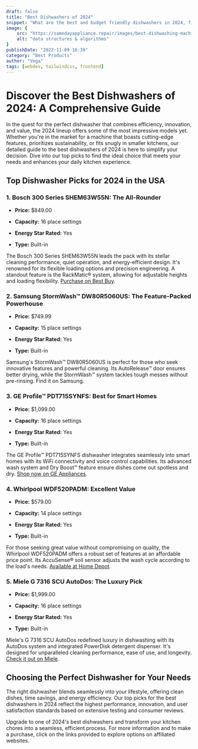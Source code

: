 ```yaml
---
draft: false
title: "Best Dishwashers of 2024"
snippet: "What are the best and budget friendly dishwashers in 2024, find detailed information with prices and convinient link suppliers."
image: {
    src: "https://samedayappliance.repair/images/best-dishwashing-machines-2024.webp",
    alt: "data structures & algorithms"
}
publishDate: "2022-11-09 16:39"
category: "Best Products"
author: "Vega"
tags: [webdev, tailwindcss, frontend]
---
```


<h1 style="text-align: start"><strong>Discover the Best Dishwashers of 2024: A Comprehensive Guide</strong></h1>

<p style="text-align: start">In the quest for the perfect dishwasher that combines efficiency, innovation, and value, the 2024 lineup offers some of the most impressive models yet. Whether you're in the market for a machine that boasts cutting-edge features, prioritizes sustainability, or fits snugly in smaller kitchens, our detailed guide to the best dishwashers of 2024 is here to simplify your decision. Dive into our top picks to find the ideal choice that meets your needs and enhances your daily kitchen experience.</p><h2 style="text-align: start"><strong>Top Dishwasher Picks for 2024 in the USA</strong></h2><h3 style="text-align: start"><strong>1. Bosch 300 Series SHEM63W55N: The All-Rounder</strong></h3><ul><li><p><strong>Price:</strong> $849.00</p></li><li><p><strong>Capacity:</strong> 16 place settings</p></li><li><p><strong>Energy Star Rated:</strong> Yes</p></li><li><p><strong>Type:</strong> Built-in</p></li></ul><p style="text-align: start">The Bosch 300 Series SHEM63W55N leads the pack with its stellar cleaning performance, quiet operation, and energy-efficient design. It's renowned for its flexible loading options and precision engineering. A standout feature is the RackMatic® system, allowing for adjustable heights and loading flexibility. <a rel="noopener noreferrer" href="https://www.bestbuy.com/" target="_new">Purchase on Best Buy</a>.</p><h3 style="text-align: start"><strong>2. Samsung StormWash™ DW80R5060US: The Feature-Packed Powerhouse</strong></h3><ul><li><p><strong>Price:</strong> $749.99</p></li><li><p><strong>Capacity:</strong> 15 place settings</p></li><li><p><strong>Energy Star Rated:</strong> Yes</p></li><li><p><strong>Type:</strong> Built-in</p></li></ul><p style="text-align: start">Samsung's StormWash™ DW80R5060US is perfect for those who seek innovative features and powerful cleaning. Its AutoRelease™ door ensures better drying, while the StormWash™ system tackles tough messes without pre-rinsing. Find it on Samsung.</p><h3 style="text-align: start"><strong>3. GE Profile™ PDT715SYNFS: Best for Smart Homes</strong></h3><ul><li><p><strong>Price:</strong> $1,099.00</p></li><li><p><strong>Capacity:</strong> 16 place settings</p></li><li><p><strong>Energy Star Rated:</strong> Yes</p></li><li><p><strong>Type:</strong> Built-in</p></li></ul><p style="text-align: start">The GE Profile™ PDT715SYNFS dishwasher integrates seamlessly into smart homes with its WiFi connectivity and voice control capabilities. Its advanced wash system and Dry Boost™ feature ensure dishes come out spotless and dry. <a rel="noopener noreferrer" href="https://www.geappliances.com/" target="_new">Shop now on GE Appliances</a>.</p><h3 style="text-align: start"><strong>4. Whirlpool WDF520PADM: Excellent Value</strong></h3><ul><li><p><strong>Price:</strong> $579.00</p></li><li><p><strong>Capacity:</strong> 14 place settings</p></li><li><p><strong>Energy Star Rated:</strong> Yes</p></li><li><p><strong>Type:</strong> Built-in</p></li></ul><p style="text-align: start">For those seeking great value without compromising on quality, the Whirlpool WDF520PADM offers a robust set of features at an affordable price point. Its AccuSense® soil sensor adjusts the wash cycle according to the load's needs. <a rel="noopener noreferrer" href="https://www.homedepot.com/" target="_new">Available at Home Depot</a>.</p><h3 style="text-align: start"><strong>5. Miele G 7316 SCU AutoDos: The Luxury Pick</strong></h3><ul><li><p><strong>Price:</strong> $1,999.00</p></li><li><p><strong>Capacity:</strong> 16 place settings</p></li><li><p><strong>Energy Star Rated:</strong> Yes</p></li><li><p><strong>Type:</strong> Built-in</p></li></ul><p style="text-align: start">Miele's G 7316 SCU AutoDos redefined luxury in dishwashing with its AutoDos system and integrated PowerDisk detergent dispenser. It's designed for unparalleled cleaning performance, ease of use, and longevity. <a rel="noopener noreferrer" href="https://www.mieleusa.com/" target="_new">Check it out on Miele</a>.</p><h2 style="text-align: start"><strong>Choosing the Perfect Dishwasher for Your Needs</strong></h2><p style="text-align: start">The right dishwasher blends seamlessly into your lifestyle, offering clean dishes, time savings, and energy efficiency. Our top picks for the best dishwashers in 2024 reflect the highest performance, innovation, and user satisfaction standards based on extensive testing and consumer reviews.</p><p style="text-align: start">Upgrade to one of 2024's best dishwashers and transform your kitchen chores into a seamless, efficient process. For more information and to make a purchase, click on the links provided to explore options on affiliated websites.</p>
